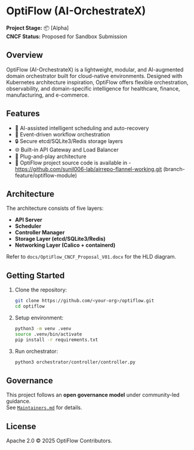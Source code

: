# OptiFlow (AI-OrchestrateX)

**Project Stage:** 📦 [Alpha]  
**CNCF Status:** Proposed for Sandbox Submission

## Overview

OptiFlow (AI-OrchestrateX) is a lightweight, modular, and AI-augmented domain orchestrator built for cloud-native environments. Designed with Kubernetes architecture inspiration, OptiFlow offers flexible orchestration, observability, and domain-specific intelligence for healthcare, finance, manufacturing, and e-commerce.

## Features

- 🧠 AI-assisted intelligent scheduling and auto-recovery
- 🔀 Event-driven workflow orchestration
- 🔒 Secure etcd/SQLite3/Redis storage layers
- 🌐 Built-in API Gateway and Load Balancer
- 🧩 Plug-and-play architecture
- 🧠 OptiFlow project source code is available in - https://github.com/sunil006-lab/airrepo-flannel-working.git (branch- feature/optiflow-module)

## Architecture

The architecture consists of five layers:
- **API Server**
- **Scheduler**
- **Controller Manager**
- **Storage Layer (etcd/SQLite3/Redis)**
- **Networking Layer (Calico + containerd)**

Refer to `docs/OptiFlow_CNCF_Proposal_V01.docx` for the HLD diagram.

## Getting Started

1. Clone the repository:
   ```bash
   git clone https://github.com/<your-org>/optiflow.git
   cd optiflow
   ```

2. Setup environment:
   ```bash
   python3 -m venv .venv
   source .venv/bin/activate
   pip install -r requirements.txt
   ```

3. Run orchestrator:
   ```bash
   python3 orchestrator/controller/controller.py
   ```

## Governance

This project follows an **open governance model** under community-led guidance.  
See [`Maintainers.md`](./Maintainers.md) for details.

## License

Apache 2.0 © 2025 OptiFlow Contributors.
